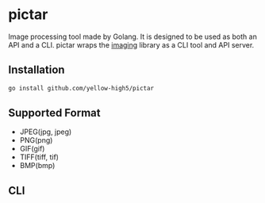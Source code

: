 # pictar

Image processing tool made by Golang. It is designed to be used as both an API and a CLI. pictar wraps the [imaging](https://github.com/disintegration/imaging) library as a CLI tool and API server.

## Installation

```sh
go install github.com/yellow-high5/pictar
```

## Supported Format

- JPEG(jpg, jpeg)
- PNG(png)
- GIF(gif)
- TIFF(tiff, tif)
- BMP(bmp)

## CLI
